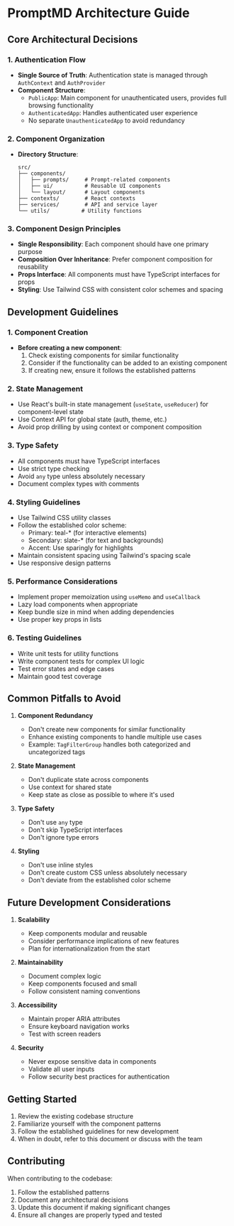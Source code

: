 # PromptMD Architecture Guide

## Core Architectural Decisions

### 1. Authentication Flow
- **Single Source of Truth**: Authentication state is managed through `AuthContext` and `AuthProvider`
- **Component Structure**:
  - `PublicApp`: Main component for unauthenticated users, provides full browsing functionality
  - `AuthenticatedApp`: Handles authenticated user experience
  - No separate `UnauthenticatedApp` to avoid redundancy

### 2. Component Organization
- **Directory Structure**:
  ```
  src/
  ├── components/
  │   ├── prompts/     # Prompt-related components
  │   ├── ui/          # Reusable UI components
  │   └── layout/      # Layout components
  ├── contexts/        # React contexts
  ├── services/        # API and service layer
  └── utils/          # Utility functions
  ```

### 3. Component Design Principles
- **Single Responsibility**: Each component should have one primary purpose
- **Composition Over Inheritance**: Prefer component composition for reusability
- **Props Interface**: All components must have TypeScript interfaces for props
- **Styling**: Use Tailwind CSS with consistent color schemes and spacing

## Development Guidelines

### 1. Component Creation
- **Before creating a new component**:
  1. Check existing components for similar functionality
  2. Consider if the functionality can be added to an existing component
  3. If creating new, ensure it follows the established patterns

### 2. State Management
- Use React's built-in state management (`useState`, `useReducer`) for component-level state
- Use Context API for global state (auth, theme, etc.)
- Avoid prop drilling by using context or component composition

### 3. Type Safety
- All components must have TypeScript interfaces
- Use strict type checking
- Avoid `any` type unless absolutely necessary
- Document complex types with comments

### 4. Styling Guidelines
- Use Tailwind CSS utility classes
- Follow the established color scheme:
  - Primary: teal-* (for interactive elements)
  - Secondary: slate-* (for text and backgrounds)
  - Accent: Use sparingly for highlights
- Maintain consistent spacing using Tailwind's spacing scale
- Use responsive design patterns

### 5. Performance Considerations
- Implement proper memoization using `useMemo` and `useCallback`
- Lazy load components when appropriate
- Keep bundle size in mind when adding dependencies
- Use proper key props in lists

### 6. Testing Guidelines
- Write unit tests for utility functions
- Write component tests for complex UI logic
- Test error states and edge cases
- Maintain good test coverage

## Common Pitfalls to Avoid

1. **Component Redundancy**
   - Don't create new components for similar functionality
   - Enhance existing components to handle multiple use cases
   - Example: `TagFilterGroup` handles both categorized and uncategorized tags

2. **State Management**
   - Don't duplicate state across components
   - Use context for shared state
   - Keep state as close as possible to where it's used

3. **Type Safety**
   - Don't use `any` type
   - Don't skip TypeScript interfaces
   - Don't ignore type errors

4. **Styling**
   - Don't use inline styles
   - Don't create custom CSS unless absolutely necessary
   - Don't deviate from the established color scheme

## Future Development Considerations

1. **Scalability**
   - Keep components modular and reusable
   - Consider performance implications of new features
   - Plan for internationalization from the start

2. **Maintainability**
   - Document complex logic
   - Keep components focused and small
   - Follow consistent naming conventions

3. **Accessibility**
   - Maintain proper ARIA attributes
   - Ensure keyboard navigation works
   - Test with screen readers

4. **Security**
   - Never expose sensitive data in components
   - Validate all user inputs
   - Follow security best practices for authentication

## Getting Started

1. Review the existing codebase structure
2. Familiarize yourself with the component patterns
3. Follow the established guidelines for new development
4. When in doubt, refer to this document or discuss with the team

## Contributing

When contributing to the codebase:
1. Follow the established patterns
2. Document any architectural decisions
3. Update this document if making significant changes
4. Ensure all changes are properly typed and tested 